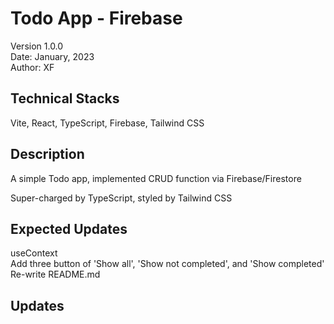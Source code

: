 # Todo App - Firebase

Version 1.0.0  
Date: January, 2023<br>
Author: XF

## Technical Stacks

Vite, React, TypeScript, Firebase, Tailwind CSS

## Description

<p>A simple Todo app, implemented CRUD function via Firebase/Firestore</p>
<p>Super-charged by TypeScript, styled by Tailwind CSS</p>

## Expected Updates

useContext<br>
Add three button of 'Show all', 'Show not completed', and 'Show completed'<br>
Re-write README.md

## Updates
